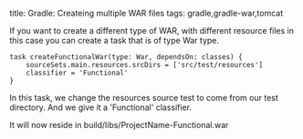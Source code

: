 title: Gradle: Createing multiple WAR files
tags: gradle,gradle-war,tomcat

If you want to create a different type of WAR, with different resource files in this case you can create a task that is of type War type.

    task createFunctionalWar(type: War, dependsOn: classes) {
        sourceSets.main.resources.srcDirs = ['src/test/resources']
        classifier = 'Functional'
    }

In this task, we change the resources source test to come from our test directory. And we give it a 'Functional' classifier.

It will now reside in build/libs/ProjectName-Functional.war
